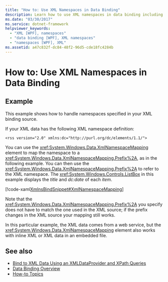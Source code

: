 ```yaml
---
title: "How to: Use XML Namespaces in Data Binding"
description: Learn how to use XML namespaces in data binding including related tutorials and several provided code examples.
ms.date: "03/30/2017"
ms.service: dotnet-framework
helpviewer_keywords:
  - "XML [WPF], namespaces"
  - "data binding [WPF], XML namespaces"
  - "namespaces [WPF], XML"
ms.assetid: a47c832f-dc84-48f2-96d5-cde18fc4284b
---
```

# How to: Use XML Namespaces in Data Binding

## Example

This example shows how to handle namespaces specified in your XML binding source.

If your XML data has the following XML namespace definition:

`<rss version="2.0" xmlns:dc="http://purl.org/dc/elements/1.1/">`

You can use the <xref:System.Windows.Data.XmlNamespaceMapping> element to map the namespace to a <xref:System.Windows.Data.XmlNamespaceMapping.Prefix%2A>, as in the following example. You can then use the <xref:System.Windows.Data.XmlNamespaceMapping.Prefix%2A> to refer to the XML namespace. The <xref:System.Windows.Controls.ListBox> in this example displays the *title* and *dc:date* of each *item*.

[!code-xaml[XmlnsBindSnippet#XmlNamespaceMapping](~/samples/snippets/csharp/VS_Snippets_Wpf/XmlnsBindSnippet/CS/Window1.xaml#xmlnamespacemapping)]

Note that the <xref:System.Windows.Data.XmlNamespaceMapping.Prefix%2A> you specify does not have to match the one used in the XML source; if the prefix changes in the XML source your mapping still works.

In this particular example, the XML data comes from a web service, but the <xref:System.Windows.Data.XmlNamespaceMapping> element also works with inline XML or XML data in an embedded file.

## See also

- [Bind to XML Data Using an XMLDataProvider and XPath Queries](how-to-bind-to-xml-data-using-an-xmldataprovider-and-xpath-queries.md)
- [Data Binding Overview](index.md)
- [How-to Topics](data-binding-how-to-topics.md)
